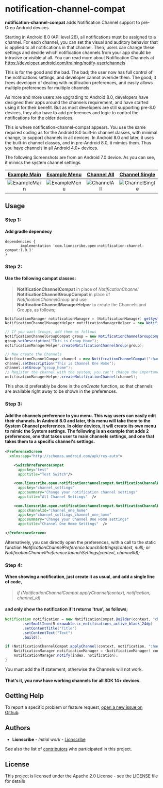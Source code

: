 

# notification-channel-compat

**notification-channel-compat** adds Notification Channel support to pre-Oreo Android devices

Starting in Android 8.0 (API level 26), all notifications must be assigned to a channel. For each channel, you can set the visual and auditory behavior that is applied to all notifications in that channel. Then, users can change these settings and decide which notification channels from your app should be intrusive or visible at all. You can read more about Notification Channels at https://developer.android.com/training/notify-user/channels

This is for the good and the bad. The bad; the user now has full control of the notifications settings, and developer cannot override them. The good; it frees developer of dealing with notification preferences, and easily allows multiple preferences for multiple channels.

As more and more users are upgrading to Android 8.0, developers have designed their apps around the channels requirement, and have started using it for their benefit. But as most developers are still supporting pre-8.0 devices, they also have to add preferences and logic to control the notifications for the older devices.

This is where notification-channel-compat appears. You use the same required coding as for the Android 8.0 built-in channel classes, with minimal change, to support channels in all devices. In Android 8.0 and later, it uses the built-in channel classes, and in pre-Android 8.0, it mimics them. Thus you have channels in all Android 4.0+ devices.

The following Screenshots are from an Android 7.0 device. As you can see, it mimics the system channel settings.

| [Example Main][ExampleMain] | [Example Menu][ExampleMenu] | [Channel All][ChannelAll] | [Channel Single][ChannelSingle]
|:-:|:-:|:-:|:-:|
| ![ExampleMain] | ![ExampleMenu] | ![ChannelAll] | ![ChannelSingle] |

## Usage
### Step 1:
#### Add gradle dependecy
```
dependencies {
       implementation 'com.lionscribe.open:notification-channel-compat:1.0.1'
}
```
### Step 2:
#### Use the following compat classes:
>**NotificationChannelCompat** in place of  *NotificationChannel*
>**NotificationChannelGroupCompat** in place of *NotificationChannelGroup*
> and use **NotificationChannelManagerHelper** to create the Channels and Groups, as follows;
```java
NotificationManager notificationManager = (NotificationManager) getSystemService(NOTIFICATION_SERVICE);
NotificationChannelManagerHelper notificationManagerHelper = new NotificationChannelManagerHelper(this, notificationManager);

// If you want Groups, add them as follows
NotificationChannelGroupCompat group = new NotificationChannelGroupCompat("group_home", "Group Home");
group.setDescription("This is Group Home");
notificationManagerHelper.createNotificationChannelGroup(group);

// Now create the Channels
NotificationChannelCompat channel = new NotificationChannelCompat("channel_one_home", name, NotificationManager.IMPORTANCE_DEFAULT);  
channel.setDescription("This is Channel One Home");
channel.setGroup("group_home");  
// Register the channel with the system; you can't change the importance or other notification behaviors after this  
notificationManagerHelper.createNotificationChannel(channel);
```
This should preferably be done in the *onCreate* function, so that channels are available right away to be shown in the preferences.

### Step 3:
#### Add the channels preference to you menu. This way users can easily edit their channels. In Android 8.0 and later, this menu will take them to the System Channel preferences. In older devices, it will create its own menu to mimic the System settings. The following is an example that adds 2 preferences, one that takes user to main channels settings, and one that takes them to a specific channel's settings.
```xml
<PreferenceScreen  
  xmlns:app="http://schemas.android.com/apk/res-auto">  
  
    <SwitchPreferenceCompat  
	  app:key="test"  
	  app:title="Test Switch"/>  
  
    <com.lionscribe.open.notificationchannelcompat.NotificationChannelPreference  
	  app:key="channel_settings"  
	  app:summary="Change your notification channel settings"  
	  app:title="All Channel Settings"  />  
  
    <com.lionscribe.open.notificationchannelcompat.NotificationChannelPreference  
	  app:channelId="channel_one_home"  
	  app:key="channel_settings_channel_one_home"  
	  app:summary="Change your Channel One Home settings"  
	  app:title="Channel One Home Settings"  />  
  
</PreferenceScreen>
```
Alternatively, you can directly open the preferences, with a call to the static function *NotificationChannelPreference.launchSettings(context, null);* or *NotificationChannelPreference.launchSettings(context, channelId);*

### Step 4:

#### When showing a notification, just create it as usual, and add a single line of code, 
>*if (NotificationChannelCompat.applyChannel(context, notification,  channel_id)*

#### and only show the notification if it returns 'true', as follows;
```java
Notification notification = new NotificationCompat.Builder(context, "channel_one_home")  
        .setSmallIcon(R.drawable.ic_notifications_active_black_24dp)  
        .setContentTitle("Title")  
        .setContentText("Text")  
        .build();  
  
if (NotificationChannelCompat.applyChannel(context, notification, "channel_one_home")) {  
    NotificationManager notificationManager = (NotificationManager) context.getSystemService(NOTIFICATION_SERVICE);  
    notificationManager.notify(index, notification);  
}
```
You must add the **if** statement, otherwise the Channels will not work.

#### That's it, you now have working channels for all SDK 14+ devices.

## Getting Help

To report a specific problem or feature request, [open a new issue on Github](https://github.com/lionscribe/notification-channel-compat/issues/new).

## Authors

* **Lionscribe** - *Initial work* - [Lionscribe](https://github.com/lionscribe)

See also the list of [contributors](https://github.com/lionscribe/notification-channel-compat/contributors) who participated in this project.

## License

This project is licensed under the Apache 2.0 License - see the [LICENSE](LICENSE) file for details

[ExampleMain]: <https://raw.githubusercontent.com/lionscribe/notification-channel-compat/master/screenshots/screenshot_example_main.png>
[ExampleMenu]: <https://raw.githubusercontent.com/lionscribe/notification-channel-compat/master/screenshots/screenshot_example_menu.png>
[ChannelAll]: <https://raw.githubusercontent.com/lionscribe/notification-channel-compat/master/screenshots/screenshot_channel_all.png>
[ChannelSingle]: <https://raw.githubusercontent.com/lionscribe/notification-channel-compat/master/screenshots/screenshot_channel_single.png>
